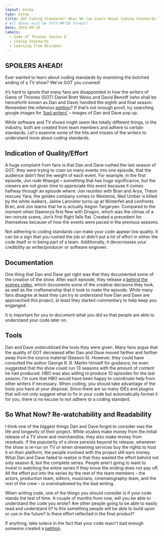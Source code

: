 ```yaml
---
layout: essay
type: essay
title: GOT Coding Standards? What We Can Learn About Coding Standards Thanks to Game of Thrones Season 8
# All dates must be YYYY-MM-DD format!
date: 2019-09-26
labels:
  - Game of Thrones Season 8
  - Coding Standards
  - Learning from Mistakes
---
```


SPOILERS AHEAD! 
---
Ever wanted to learn about coding standards by examining the botched ending of a TV show? We’ve GOT you covered! 


It’s hard to ignore that many fans are disappointed in how the writers of Game of Thrones (GOT) Daniel Brett Weiss and David Benioff (who shall be henceforth known as Dan and Dave) handled the eighth and final season. Remember the infamous [petition]( https://www.change.org/p/hbo-remake-game-of-thrones-season-8-with-competent-writers)? If that’s not enough proof, try searching google images for [‘bad writers’](https://www.google.com/search?rlz=1C1PRFG_enUS807US834&biw=1396&bih=686&tbm=isch&sa=1&ei=NdGNXf0onbrQ8Q-p4pr4AQ&q=bad+writers&oq=bad+writers&gs_l=img.3..0i67j0l5j0i30l2j0i5i30l2.1862.3690..3838...0.0..0.136.1329.0j11......0....1..gws-wiz-img.18wb33DS7sg&ved=0ahUKEwi9l_yr0_DkAhUdHTQIHSmxBh8Q4dUDCAc&uact=5) – images of Dan and Dave pop up. 


While software and TV shows might seem like totally different things, in the industry, both are created from team members and adhere to certain standards. Let's examine some of the hits and misses of the writers to understand more about coding standards. 

Indication of Quality/Effort  
---
A huge complaint from fans is that Dan and Dave rushed the last season of GOT; they were trying to cram so many events into one episode, that the audience didn’t feel the weight of each event. For example, in the first episode, Jon rode Rhaegal – something that has huge significance, but the viewers are not given time to appreciate this event because it comes halfway through an episode where: Jon reunites with Bran and Arya, Theon rescues Yara, the golden company comes to Westeros, Ned Umber is killed by the white walkers, Jaime Lannister turns up at Winterfell and confronts Bran, and Jon learns that he is actually Aegon Targaryen. Compared to the moment when Daenerys first flew with Drogon, which was the climax of a ten-minute scene, Jon’s first flight falls flat. Created a precedent for themselves because of how the events were paced in the previous seasons. 


Not adhering to coding standards can make your code appear low quality. It can be a sign that you rushed the job or didn’t put a lot of effort in either the code itself or in being part of a team. Additionally, it dececreases your credibility as writer/producer or software engineer. 

Documentation 
---
One thing that Dan and Dave got right was that they documented some of the creation of the show. After each episode, they release a [behind the scenes video](https://www.youtube.com/watch?v=RQ9QQMXTftY&t=1s), which documents some of the creative decisions they took, as well as the craftsmanship that it took to make the episode. While many fans disagree at least they can try to understand how Dan and Dave are approached this project, at least they started commentary to help keep you enganged. 


It is important for you to document what you did so that people are able to understand your code later on. 

Tools 
---
Dan and Dave underutilized the tools they were given. Many fans argue that the quality of GOT decreased after Dan and Dave moved farther and farther away from the source material (Season 5). However, they could have consulted the author George R. R. Martin himself for guidance; he even suggested that the show could run 13 seasons with the amount of content he had produced. HBO was also willing to produce 10 episodes for the last season; I’m sure that HBO would have been happy to coordinate help from other writers if necessary. 
When coding, you should take advantage of the tools you have at your disposal. Since there are so many IDEs and plugins that will not only suggest what to fix in your code but automatically format it for you, there is no excuse to not adhere to a coding standard.  

So What Now? Re-watchability and Readability
---
I think one of the biggest things Dan and Dave forgot to consider was the life and longevity of their project. While studios make money from the initial release of a TV show and merchandise, they also make money from residuals. If the popularity of a show persists beyond its release, whenever the show is re-run on TV or when streaming services buy the rights to host it on their platform, the people involved with the project still earn money. What Dan and Dave failed to realize is that they wasted the effort behind not only season 8, but the complete series. People aren’t going to want to invest in watching the entire series if they know the ending does not pay off. All the effort put into the series by the rest of the team members – the actors, production team, editors, musicians, cinematography team, and the rest of the crew – is overshadowed by the bad writing. 


When writing code, one of the things you should consider is if your code stands the test of time. A couple of months from now, will you be able to understand the code you wrote? Are other people going to be able to easily read and understand it? Is this something people will be able to build upon or use in the future? Is there effort reflected in the final product? 

If anything, take solace in the fact that your code wasn't bad enough someone created a [petition]( https://www.change.org/p/hbo-remake-game-of-thrones-season-8-with-competent-writers). 



